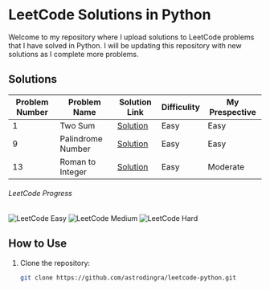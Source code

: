 # LeetCode Solutions in Python

Welcome to my repository where I upload solutions to LeetCode problems that I have solved in Python. I will be updating this repository with new solutions as I complete more problems.

## Solutions

| Problem Number | Problem Name      | Solution Link                   | Difficulity | My Prespective |
|----------------|-------------------|---------------------------------|-------------|----------------|
| 1              | Two Sum           | [Solution](two_sum.py) |Easy| Easy|
| 9              | Palindrome Number | [Solution](palindrome_number.py) |Easy| Easy|
|13|Roman to Integer|[Solution](roman-integer.py)|Easy| Moderate|
<!-- Add more rows as you solve more problems -->
###### LeetCode Progress

![LeetCode Easy](https://img.shields.io/badge/LeetCode%20Easy-3-green)
![LeetCode Medium](https://img.shields.io/badge/LeetCode%20Medium-0-orange)
![LeetCode Hard](https://img.shields.io/badge/LeetCode%20Hard-0-red)


## How to Use

1. Clone the repository:
   ```sh
   git clone https://github.com/astrodingra/leetcode-python.git
